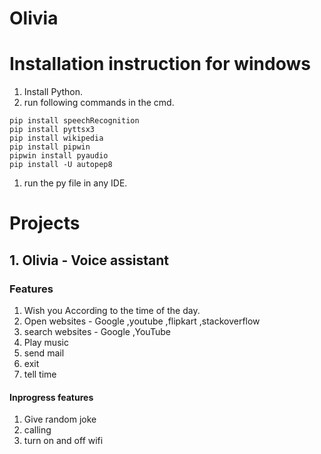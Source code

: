 # Olivia

# Installation instruction for windows

1. Install Python.
1. run following commands in the cmd.
```
pip install speechRecognition
pip install pyttsx3
pip install wikipedia
pip install pipwin
pipwin install pyaudio
pip install -U autopep8
```
1. run the py file in any IDE.

# Projects 

## 1. Olivia - Voice assistant
### Features

1. Wish you According to the time of the day.
1. Open websites - Google ,youtube ,flipkart ,stackoverflow
1. search websites - Google ,YouTube
1. Play music
1. send mail
1. exit
1. tell time

#### Inprogress features
1. Give random joke
1. calling
2. turn on and off wifi

